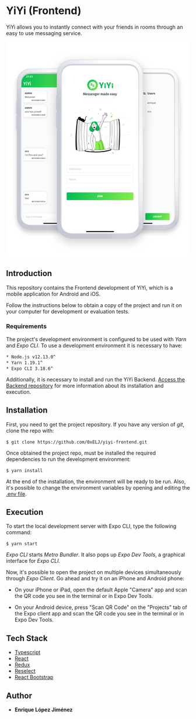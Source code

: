 # YiYi (Frontend)

YiYi allows you to instantly connect with your friends in rooms through an easy to use messaging service.

![Showcase](showcase.png)

## Introduction

This repository contains the Frontend development of YiYi, which is a mobile application for Android and iOS.

Follow the instructions below to obtain a copy of the project and run it on your computer for development or evaluation tests.

### Requirements

The project's development environment is configured to be used with *Yarn* and *Expo CLI*. To use a development environment it is necessary to have:

```
* Node.js v12.13.0^
* Yarn 1.19.1^
* Expo CLI 3.18.6^
```

Additionally, it is necessary to install and run the YiYi Backend. [Access the Backend repository](https://github.com/0xELJ/yiyi-backend) for more information about its installation and execution.

## Installation

First, you need to get the project repository. If you have any version of *git*, clone the repo with:

```
$ git clone https://github.com/0xELJ/yiyi-frontend.git
```

Once obtained the project repo, must be installed the required dependencies to run the development environment:

```
$ yarn install
```

At the end of the installation, the environment will be ready to be run. Also, it's possible to change the environment variables by opening and editing the [.env file](.env).

## Execution

To start the local development server with Expo CLI, type the following command:

```
$ yarn start
```

*Expo CLI* starts *Metro Bundler*. It also pops up *Expo Dev Tools*, a graphical interface for *Expo CLI*.

Now, it's possible to open the project on multiple devices simultaneously through *Expo Client*. Go ahead and try it on an iPhone and Android phone: 

* On your iPhone or iPad, open the default Apple "Camera" app and scan the QR code you see in the terminal or in Expo Dev Tools.

* On your Android device, press "Scan QR Code" on the "Projects" tab of the Expo client app and scan the QR code you see in the terminal or in Expo Dev Tools.

## Tech Stack

* [Typescript](https://www.typescriptlang.org/)
* [React](https://reactjs.org/)
* [Redux](https://redux.js.org/)
* [Reselect](https://github.com/reduxjs/reselect)
* [React Bootstrap](https://react-bootstrap.github.io/)


## Author

* **Enrique López Jiménez**
